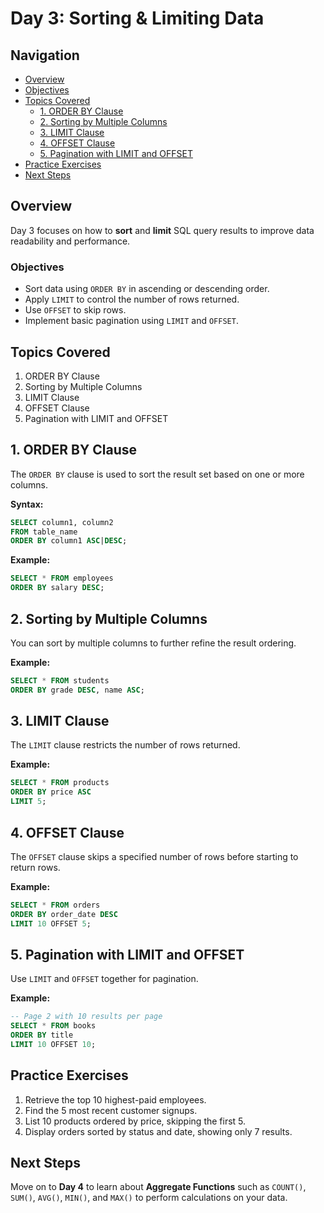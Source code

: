 # Day 3: Sorting & Limiting Data

## Navigation
- [Overview](#overview)
- [Objectives](#objectives)
- [Topics Covered](#topics-covered)
  - [1. ORDER BY Clause](#1-order-by-clause)
  - [2. Sorting by Multiple Columns](#2-sorting-by-multiple-columns)
  - [3. LIMIT Clause](#3-limit-clause)
  - [4. OFFSET Clause](#4-offset-clause)
  - [5. Pagination with LIMIT and OFFSET](#5-pagination-with-limit-and-offset)
- [Practice Exercises](#practice-exercises)
- [Next Steps](#next-steps)

## Overview
Day 3 focuses on how to **sort** and **limit** SQL query results to improve data readability and performance.

### Objectives
- Sort data using `ORDER BY` in ascending or descending order.
- Apply `LIMIT` to control the number of rows returned.
- Use `OFFSET` to skip rows.
- Implement basic pagination using `LIMIT` and `OFFSET`.

## Topics Covered
1. ORDER BY Clause  
2. Sorting by Multiple Columns  
3. LIMIT Clause  
4. OFFSET Clause  
5. Pagination with LIMIT and OFFSET

## 1. ORDER BY Clause
The `ORDER BY` clause is used to sort the result set based on one or more columns.

**Syntax:**
```sql
SELECT column1, column2
FROM table_name
ORDER BY column1 ASC|DESC;
```

**Example:**
```sql
SELECT * FROM employees
ORDER BY salary DESC;
```

## 2. Sorting by Multiple Columns
You can sort by multiple columns to further refine the result ordering.

**Example:**
```sql
SELECT * FROM students
ORDER BY grade DESC, name ASC;
```

## 3. LIMIT Clause
The `LIMIT` clause restricts the number of rows returned.

**Example:**
```sql
SELECT * FROM products
ORDER BY price ASC
LIMIT 5;
```

## 4. OFFSET Clause
The `OFFSET` clause skips a specified number of rows before starting to return rows.

**Example:**
```sql
SELECT * FROM orders
ORDER BY order_date DESC
LIMIT 10 OFFSET 5;
```

## 5. Pagination with LIMIT and OFFSET
Use `LIMIT` and `OFFSET` together for pagination.

**Example:**
```sql
-- Page 2 with 10 results per page
SELECT * FROM books
ORDER BY title
LIMIT 10 OFFSET 10;
```

## Practice Exercises
1. Retrieve the top 10 highest-paid employees.
2. Find the 5 most recent customer signups.
3. List 10 products ordered by price, skipping the first 5.
4. Display orders sorted by status and date, showing only 7 results.

## Next Steps
Move on to **Day 4** to learn about **Aggregate Functions** such as `COUNT()`, `SUM()`, `AVG()`, `MIN()`, and `MAX()` to perform calculations on your data.
